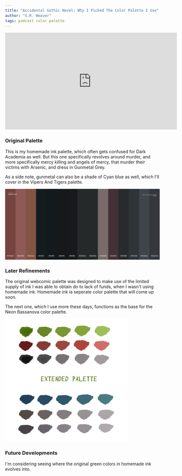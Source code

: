 ```yaml
---
title: "Accidental Gothic Novel: Why I Picked The Color Palette I Use"
author: "S.R. Weaver"
tags: podcast color palette
---
```

<iframe title="Why I Picked The Color Palette I Used" src="https://video.ploud.jp/videos/embed/8ab03615-f4bf-48e2-90aa-aa3a738dfc93" allowfullscreen="" sandbox="allow-same-origin allow-scripts allow-popups" width="560" height="315" frameborder="0"></iframe>

### Original Palette
This is my homemade ink palette, which often gets confused for Dark Academia as well. But this one specifically revolves around murder, and more specifically mercy killing and angels of mercy, that murder their victims with Arsenic, and dress in Gunmetal Grey.

As a side note, gunmetal can also be a shade of Cyan blue as well, which I'll cover in the Vipers And Tigers palette.

![Homemade Ink](https://github.com/LWFlouisa/PinPalette/blob/main/Images/MyHomemadeInk.png?raw=true)

### Later Refinements
The original webcomic palette was designed to make use of the limited supply of ink I was able to obtain do to lack of funds, when I wasn't using homemade ink. Homemade ink ia seperate color palette that will come up soon.

The next one, which I use more these days, functions as the base for the Neon Bassanova color palette.

![Webcomic Palette](https://github.com/LWFlouisa/UploadedFairyRadio/blob/main/Images/ExtendedPalette.png?raw=true)

### Future Developments
I'm considering seeing where the original green colors in homemade ink evolves into.
